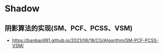 # Shadow

## 阴影算法的实现(SM、PCF、PCSS、VSM)
- https://banbao991.github.io/2021/06/18/CG/Algorithm/SM-PCF-PCSS-VSM/
